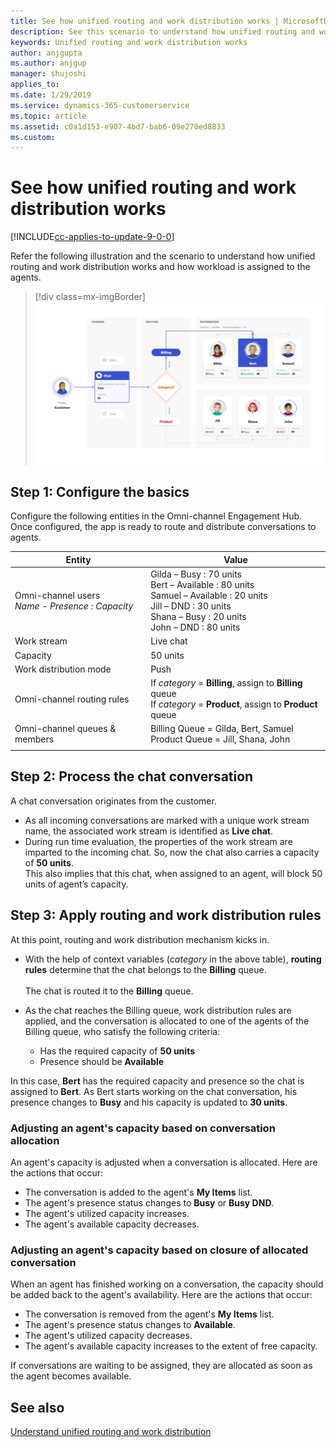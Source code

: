 ```yaml
---
title: See how unified routing and work distribution works | MicrosoftDocs
description: See this scenario to understand how unified routing and work distribution works
keywords: Unified routing and work distribution works
author: anjgupta
ms.author: anjgup
manager: shujoshi
applies_to: 
ms.date: 1/29/2019
ms.service: dynamics-365-customerservice
ms.topic: article
ms.assetid: c0a1d153-e907-4bd7-bab6-09e270ed8833
ms.custom: 
---
```

# See how unified routing and work distribution works

[!INCLUDE[cc-applies-to-update-9-0-0](../../includes/cc_applies_to_update_9_0_0.md)]

Refer the following illustration and the scenario to understand how unified routing and work distribution works and how workload is assigned to the agents.

> [!div class=mx-imgBorder]
> ![Routing and work distribution scenario](../../omni-channel-engagement-hub/media/oc-scenario.png)

## Step 1: Configure the basics

Configure the following entities in the Omni-channel Engagement Hub. Once configured, the app is ready to route and distribute conversations to agents.


|Entity   |Value   |
|---------|---------|
|Omni-channel users </br> *Name - Presence : Capacity*     |  Gilda – Busy : 70 units </br> Bert – Available : 80 units </br> Samuel – Available : 20 units</br> Jill – DND : 30 units</br> Shana – Busy : 20 units </br> John – DND : 80 units |
|Work stream      |  Live chat        |
|Capacity     |   50 units        |
|Work distribution mode     | Push       |
|Omni-channel routing rules      |  If *category* = **Billing**, assign to **Billing** queue </br>  If *category* = **Product**, assign to **Product** queue |
|  Omni-channel queues & members     |   Billing Queue = Gilda, Bert, Samuel </br> Product Queue = Jill, Shana, John |
|    |         |

## Step 2: Process the chat conversation

A chat conversation originates from the customer.

- As all incoming conversations are marked with a unique work stream name, the associated work stream is identified as **Live chat**.
- During run time evaluation, the properties of the work stream are imparted to the incoming chat. So, now the chat also carries a capacity of **50 units**. </br> This also implies that this chat, when assigned to an agent, will block 50 units of agent’s capacity.

## Step 3: Apply routing and work distribution rules

At this point, routing and work distribution mechanism kicks in.

 - With the help of context variables (*category* in the above table), **routing rules** determine that the chat belongs to the **Billing** queue. </br> </br> The chat is routed it to the **Billing** queue. 

- As the chat reaches the Billing queue, work distribution rules are applied, and the conversation is allocated to one of the agents of the Billing queue, who satisfy the following criteria:

    - Has the required capacity of **50 units**
    - Presence should be **Available**

In this case, **Bert** has the required capacity and presence so the chat is assigned to **Bert**. As Bert starts working on the chat conversation,  his presence changes to **Busy** and his capacity is updated to **30 units**.

### Adjusting an agent's capacity based on conversation allocation

An agent's capacity is adjusted when a conversation is allocated. Here are the actions that occur:

- The conversation is added to the agent's **My Items** list.
- The agent's presence status changes to **Busy** or **Busy DND**.
- The agent's utilized capacity increases.
- The agent's available capacity decreases.

### Adjusting an agent's capacity based on closure of allocated conversation

When an agent has finished working on a conversation, the capacity should be added back to the agent's availability. Here are the actions that occur:

- The conversation is removed from the agent's **My Items** list.
- The agent's presence status changes to **Available**.
- The agent's utilized capacity decreases.
- The agent's available capacity increases to the extent of free capacity.

If conversations are waiting to be assigned, they are allocated as soon as the agent becomes available.

## See also

[Understand unified routing and work distribution](unified-routing-work-distribution.md)
